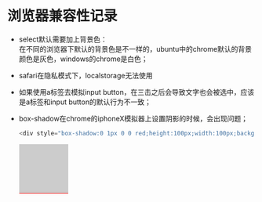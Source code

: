 # 浏览器兼容性记录
- select默认需要加上背景色：  
在不同的浏览器下默认的背景色是不一样的，ubuntu中的chrome默认的背景颜色是灰色，windows的chrome是白色；

- safari在隐私模式下，localstorage无法使用

- 如果使用a标签去模拟input button，在三击之后会导致文字也会被选中，应该是a标签和input button的默认行为不一致；

- box-shadow在chrome的iphoneX模拟器上设置阴影的时候，会出现问题；
  ``` javascript
  <div style="box-shadow:0 1px 0 0 red;height:100px;width:100px;background:#ccc;"></div>
  ```
  <div style="box-shadow:0 1px 0 0 red;height:100px;width:100px;background:#ccc;"></div>